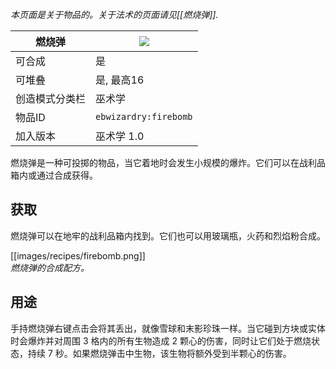 _本页面是关于物品的。关于法术的页面请见[[燃烧弹]]._

| 燃烧弹 |![](https://github.com/Electroblob77/Wizardry/blob/1.12.2/src/main/resources/assets/ebwizardry/textures/items/firebomb.png)|
|---|---|
| 可合成 | 是 |
| 可堆叠 | 是, 最高16 |
| 创造模式分类栏 | 巫术学 |
| 物品ID | `ebwizardry:firebomb` |
| 加入版本 | 巫术学 1.0 |

燃烧弹是一种可投掷的物品，当它着地时会发生小规模的爆炸。它们可以在战利品箱内或通过合成获得。

## 获取
燃烧弹可以在地牢的战利品箱内找到。它们也可以用玻璃瓶，火药和烈焰粉合成。

[[images/recipes/firebomb.png]]  
_燃烧弹的合成配方。_

## 用途
手持燃烧弹右键点击会将其丢出，就像雪球和末影珍珠一样。当它碰到方块或实体时会爆炸并对周围 3 格内的所有生物造成 2 颗心的伤害，同时让它们处于燃烧状态，持续 7 秒。如果燃烧弹击中生物，该生物将额外受到半颗心的伤害。
